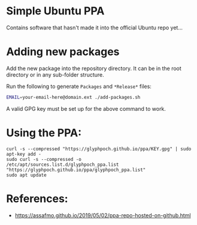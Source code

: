 # Simple Ubuntu PPA

Contains software that hasn't made it into the official Ubuntu repo yet...

# Adding new packages

Add the new package into the repository directory. It can be in the root directory or in any sub-folder structure.

Run the following to generate `Packages` and `*Release*` files:
```sh
EMAIL=your-email-here@domain.ext ./add-packages.sh
```

A valid GPG key must be set up for the above command to work.

# Using the PPA:
```
curl -s --compressed "https://glyphpoch.github.io/ppa/KEY.gpg" | sudo apt-key add -
sudo curl -s --compressed -o /etc/apt/sources.list.d/glyphpoch_ppa.list "https://glyphpoch.github.io/ppa/glyphpoch_ppa.list"
sudo apt update
```

# References:
* <https://assafmo.github.io/2019/05/02/ppa-repo-hosted-on-github.html>
